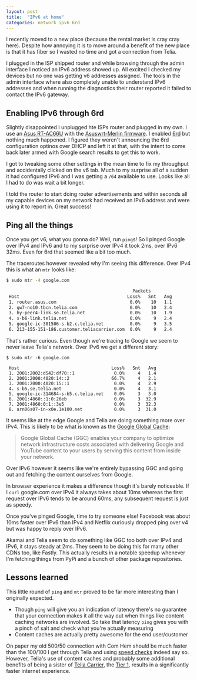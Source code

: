 ```yaml
---
layout: post
title:  "IPv6 at home"
categories: network ipv6 6rd
---
```


I recently moved to a new place (because the rental market is cray cray here).
Despite how annoying it is to move around a benefit of the new place is that it
has fiber so I wasted no time and got a connection from Telia.

I plugged in the ISP shipped router and while browsing through the admin
interface I noticed an IPv6 address showed up. All excited I checked my devices
but no one was getting v6 addresses assigned. The tools in the admin interface
where also completely unable to understand IPv6 addresses and when running
the diagnostics their router reported it failed to contact the IPv6 gateway.

## Enabling IPv6 through 6rd

Slightly disappointed I unplugged hte ISPs router and plugged in my own. I use
an [Asus RT-AC66U][ac66u] with the [Asuswrt-Merlin firmware][wrtmerlin]. I
enabled [6rd][6rd] but nothing much happened. I figured they weren't
announcing the 6rd configuration optinos over DHCP and left it at that, with
the intent to come back later armed with Google search results to get this to
work.

I got to tweaking some other settings in the mean time to fix my throughput and
accidentally clicked on the v6 tab. Much to my surprise all of a sudden it had
configured IPv6 and I was getting a `/64` available to use. Looks like all I had
to do was wait a bit longer.

I told the router to start doing router advertisements and within seconds all
my capable devices on my network had received an IPv6 address and were using
it to report in. Great success!

## Ping all the things

Once you get v6, what you gonna do? Well, run `ping`s! So I pinged Google over
IPv4 and IPv6 and to my surprise over IPv4 it took 2ms, over IPv6 32ms. Even
for 6rd that seemed like a bit too much.

The traceroutes however revealed  why I'm seeing this difference. Over IPv4
this is what an `mtr` looks like:

```sh
$ sudo mtr -4 google.com

                                                Packets
 Host                                         Loss%   Snt   Avg
 1. router.asus.com                            0.0%    10   1.1
 2. gw7-no10.tbcn.telia.com                    0.0%    10   2.4
 3. hy-peer4-link.se.telia.net                 0.0%    10   1.9
 4. s-b6-link.telia.net                        0.0%     9   2.4
 5. google-ic-301506-s-b2.c.telia.net          0.0%     9   3.5
 6. 213-155-151-186.customer.teliacarrier.com  0.0%     9   2.4
```

That's rather curious. Even though we're tracing to Google we seem to never
leave Telia's network. Over IPv6 we get a different story:

```
$ sudo mtr -6 google.com

 Host                                   Loss%   Snt   Avg
 1. 2001:2002:d542:df70::1               0.0%     4   1.4
 2. 2001:2000:4020:14::2                66.7%     4   2.1
 3. 2001:2000:4020:15::1                 0.0%     4   2.9
 4. s-b5.se.telia.net                    0.0%     4   3.1
 5. google-ic-314684-s-b5.c.telia.net    0.0%     3   3.0
 6. 2001:4860::1:0:26eb                  0.0%     3  32.9
 7. 2001:4860:0:1::3e5                   0.0%     3  32.3
 8. arn06s07-in-x0e.1e100.net            0.0%     3  31.0
```

It seems like at the edge Google and Telia are doing something more over IPv4.
This is likely to be what is known as the [Google Global Cache][ggc]:

> Google Global Cache (GGC) enables your company to optimize network
> infrastructure costs associated with delivering Google and YouTube content
> to your users by serving this content from inside your network.

Over IPv6 however it seems like we're entirely bypassing GGC and going out
and fetching the content ourselves from Google.

In browser experience it makes a difference though it's barely noticeable. If
I `curl` google.com over IPv4 it always takes about 10ms whereas the first
request over IPv6 tends to be around 60ms, any subsequent request is just as
speedy.

Once you've pinged Google, time to try someone else! Facebook was about 10ms
faster over IPv6 than IPv4 and Netflix curiously dropped ping over v4 but was
happy to reply over IPv6.

Akamai and Telia seem to do something like GGC too both over IPv4 and IPv6, it
stays steady at 2ms. They seem to be doing this for many other CDNs too, like
Fastly. This actually results in a notable speedup whenever I'm fetching things
from PyPi and a bunch of other package repositories.

## Lessons learned

This little round of `ping` and `mtr` proved to be far more interesting than I
originally expected.

* Though `ping` will give you an indication of latency there's no guarantee that
  your connection makes it all the way out when things like content caching
  networks are involved. So take that latency `ping` gives you with a pinch of
  salt and check what you're actually measuring
* Content caches are actually pretty awesome for the end user/customer

On paper my old 500/50 connection with Com Hem should be much faster than the
100/100 I get through Telia and using [speed checks][fast] indeed say so.
However, Telia's use of content caches and probably some additional benefits of
being a sister of [Telia Carrier][tc], the [Tier 1][t1], results in a
significantly faster internet experience.

[ggc]: https://isp.google.com/iwantggc/
[ac66u]: https://www.asus.com/Networking/RTAC66U/
[wrtmerlin]: http://asuswrt.lostrealm.ca
[6rd]: https://en.wikipedia.org/wiki/IPv6_rapid_deployment
[fast]: http://fast.com
[tc]: https://en.wikipedia.org/wiki/Telia_Carrier
[t1]: https://en.wikipedia.org/wiki/Tier_1_network
